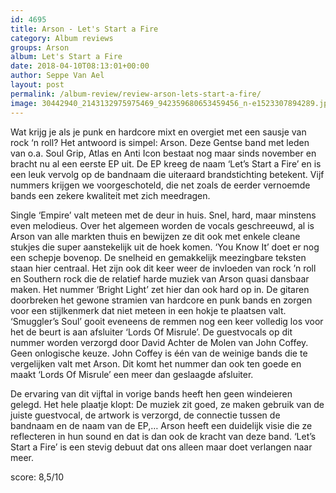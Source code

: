 ```yaml
---
id: 4695
title: Arson - Let's Start a Fire
category: Album reviews
groups: Arson
album: Let's Start a Fire
date: 2018-04-10T08:13:01+00:00
author: Seppe Van Ael
layout: post
permalink: /album-review/review-arson-lets-start-a-fire/
image: 30442940_2143132975975469_942359680653459456_n-e1523307894289.jpg
---
```

Wat krijg je als je punk en hardcore mixt en overgiet met een sausje van rock ‘n roll? Het antwoord is simpel: Arson. Deze Gentse band met leden van o.a. Soul Grip, Atlas en Anti Icon bestaat nog maar sinds november en bracht nu al een eerste EP uit. De EP kreeg de naam ‘Let’s Start a Fire’ en is een leuk vervolg op de bandnaam die uiteraard brandstichting betekent. Vijf nummers krijgen we voorgeschoteld, die net zoals de eerder vernoemde bands een zekere kwaliteit met zich meedragen.

Single ‘Empire’ valt meteen met de deur in huis. Snel, hard, maar minstens even melodieus. Over het algemeen worden de vocals geschreeuwd, al is Arson van alle markten thuis en bewijzen ze dit ook met enkele cleane stukjes die super aanstekelijk uit de hoek komen. ‘You Know It’ doet er nog een schepje bovenop. De snelheid en gemakkelijk meezingbare teksten staan hier centraal. Het zijn ook dit keer weer de invloeden van rock ’n roll en Southern rock die de relatief harde muziek van Arson quasi dansbaar maken. Het nummer ‘Bright Light’ zet hier dan ook hard op in. De gitaren doorbreken het gewone stramien van hardcore en punk bands en zorgen voor een stijlkenmerk dat niet meteen in een hokje te plaatsen valt. ‘Smuggler’s Soul’ gooit eveneens de remmen nog een keer volledig los voor het de beurt is aan afsluiter ‘Lords Of Misrule’. De guestvocals op dit nummer worden verzorgd door David Achter de Molen van John Coffey. Geen onlogische keuze. John Coffey is één van de weinige bands die te vergelijken valt met Arson. Dit komt het nummer dan ook ten goede en maakt ‘Lords Of Misrule’ een meer dan geslaagde afsluiter.

De ervaring van dit vijftal in vorige bands heeft hen geen windeieren gelegd. Het hele plaatje klopt: De muziek zit goed, ze maken gebruik van de juiste guestvocal, de artwork is verzorgd, de connectie tussen de bandnaam en de naam van de EP,… Arson heeft een duidelijk visie die ze reflecteren in hun sound en dat is dan ook de kracht van deze band. ‘Let’s Start a Fire’ is een stevig debuut dat ons alleen maar doet verlangen naar meer.

score: 8,5/10

&nbsp;